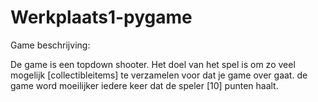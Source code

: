 # Werkplaats1-pygame
Game beschrijving:

De game is een topdown shooter. Het doel van het spel is om zo veel mogelijk [collectibleitems] te verzamelen voor dat je game over gaat.
de game word moeilijker iedere keer dat de speler [10] punten haalt.
